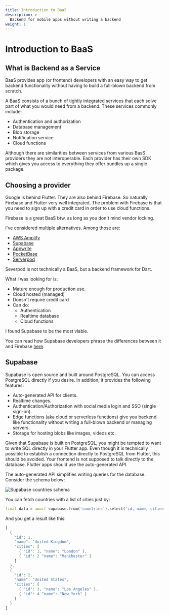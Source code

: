 ```yaml
---
title: Introduction to BaaS
description: >-
  Backend for mobile apps without writing a backend
weight: 1
---
```


# Introduction to BaaS

## What is Backend as a Service

BaaS provides app (or frontend) developers with an easy way to get backend
functionality without having to build a full-blown backend from scratch.

A BaaS consists of a bunch of tightly integrated services that each solve part
of what you would need from a backend.
These services commonly include:

- Authentication and authorization
- Database management
- Blob storage
- Notification service
- Cloud functions

Although there are similarities between services from various BasS providers they
are not interoperable.
Each provider has their own SDK which gives you access to everything they offer
bundles up a single package.

## Choosing a provider

Google is behind Flutter.
They are also behind Firebase.
So naturally Firebase and Flutter very well integrated.
The problem with Firebase is that you need to sign up with a credit card in
order to use cloud functions.

Firebase is a great BaaS btw, as long as you don't mind vendor locking.

I've considered multiple alternatives.
Among those are:

- [AWS Amplify](https://aws.amazon.com/amplify/)
- [Supabase](https://supabase.com/)
- [Appwrite](https://appwrite.io/)
- [PocketBase](https://pocketbase.io/)
- [Serverpod](https://serverpod.dev/)

Severpod is not technically a BaaS, but a backend framework for Dart.

What I was looking for is:

- Mature enough for production use.
- Cloud hosted (managed)
- Doesn't require credit card
- Can do:
  - Authentication
  - Realtime database
  - Cloud functions

I found Supabase to be the most viable.

You can read how Supabase developers phrase the differences between it and
Firebase [here](https://supabase.com/alternatives/supabase-vs-firebase).

## Supabase

Supabase is open source and built around PostgreSQL.
You can access PostgreSQL directly if you desire.
In addition, it provides the following features:

- Auto-generated API for clients.
- Realtime changes.
- Authentication/Authorization with social media login and SSO (single sign-on).
- Edge functions (aka cloud or serverless functions) give you backend like
  functionality without writing a full-blown backend or managing servers.
- Storage for hosting blobs like images, videos etc.

Given that Supabase is built on PostgreSQL, you might be tempted to want to
write SQL directly in your Flutter app.
Even though it is technically possible to establish a connection directly to
PostgreSQL from Flutter, this should be avoided.
Your frontend is not supposed to talk directly to the database.
Flutter apps should use the auto-generated API.

The auto-generated API simplifies writing queries for the database.
Consider the schema below:

![Supabase countries schema](../images/supabase_countries_schema.png)

You can fetch countries with a list of cities just by:

```dart
final data = await supabase.from('countries').select('id, name, cities(id, name)');
```

And you get a result like this:

```dart
[
  {
    "id": 1,
    "name": "United Kingdom",
    "cities": [
      { "id": 1, "name": "London" },
      { "id": 2 "name": "Manchester" }
    ]
  },
  {
    "id": 2,
    "name": "United States",
    "cities": [
      { "id": 3, "name": "Los Angeles" },
      { "id": 4 "name": "New York" }
    ]
  }
]
```
